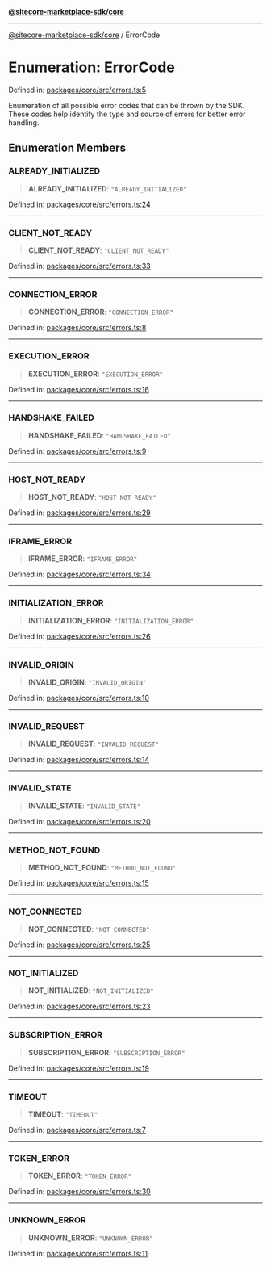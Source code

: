 [**@sitecore-marketplace-sdk/core**](../README.md)

***

[@sitecore-marketplace-sdk/core](../README.md) / ErrorCode

# Enumeration: ErrorCode

Defined in: [packages/core/src/errors.ts:5](https://github.com/Sitecore/sitecore-marketplace-sdk/blob/1f70c0e343ae7c5af199be23e7e4eec043951068/packages/core/src/errors.ts#L5)

Enumeration of all possible error codes that can be thrown by the SDK.
These codes help identify the type and source of errors for better error handling.

## Enumeration Members

### ALREADY\_INITIALIZED

> **ALREADY\_INITIALIZED**: `"ALREADY_INITIALIZED"`

Defined in: [packages/core/src/errors.ts:24](https://github.com/Sitecore/sitecore-marketplace-sdk/blob/1f70c0e343ae7c5af199be23e7e4eec043951068/packages/core/src/errors.ts#L24)

***

### CLIENT\_NOT\_READY

> **CLIENT\_NOT\_READY**: `"CLIENT_NOT_READY"`

Defined in: [packages/core/src/errors.ts:33](https://github.com/Sitecore/sitecore-marketplace-sdk/blob/1f70c0e343ae7c5af199be23e7e4eec043951068/packages/core/src/errors.ts#L33)

***

### CONNECTION\_ERROR

> **CONNECTION\_ERROR**: `"CONNECTION_ERROR"`

Defined in: [packages/core/src/errors.ts:8](https://github.com/Sitecore/sitecore-marketplace-sdk/blob/1f70c0e343ae7c5af199be23e7e4eec043951068/packages/core/src/errors.ts#L8)

***

### EXECUTION\_ERROR

> **EXECUTION\_ERROR**: `"EXECUTION_ERROR"`

Defined in: [packages/core/src/errors.ts:16](https://github.com/Sitecore/sitecore-marketplace-sdk/blob/1f70c0e343ae7c5af199be23e7e4eec043951068/packages/core/src/errors.ts#L16)

***

### HANDSHAKE\_FAILED

> **HANDSHAKE\_FAILED**: `"HANDSHAKE_FAILED"`

Defined in: [packages/core/src/errors.ts:9](https://github.com/Sitecore/sitecore-marketplace-sdk/blob/1f70c0e343ae7c5af199be23e7e4eec043951068/packages/core/src/errors.ts#L9)

***

### HOST\_NOT\_READY

> **HOST\_NOT\_READY**: `"HOST_NOT_READY"`

Defined in: [packages/core/src/errors.ts:29](https://github.com/Sitecore/sitecore-marketplace-sdk/blob/1f70c0e343ae7c5af199be23e7e4eec043951068/packages/core/src/errors.ts#L29)

***

### IFRAME\_ERROR

> **IFRAME\_ERROR**: `"IFRAME_ERROR"`

Defined in: [packages/core/src/errors.ts:34](https://github.com/Sitecore/sitecore-marketplace-sdk/blob/1f70c0e343ae7c5af199be23e7e4eec043951068/packages/core/src/errors.ts#L34)

***

### INITIALIZATION\_ERROR

> **INITIALIZATION\_ERROR**: `"INITIALIZATION_ERROR"`

Defined in: [packages/core/src/errors.ts:26](https://github.com/Sitecore/sitecore-marketplace-sdk/blob/1f70c0e343ae7c5af199be23e7e4eec043951068/packages/core/src/errors.ts#L26)

***

### INVALID\_ORIGIN

> **INVALID\_ORIGIN**: `"INVALID_ORIGIN"`

Defined in: [packages/core/src/errors.ts:10](https://github.com/Sitecore/sitecore-marketplace-sdk/blob/1f70c0e343ae7c5af199be23e7e4eec043951068/packages/core/src/errors.ts#L10)

***

### INVALID\_REQUEST

> **INVALID\_REQUEST**: `"INVALID_REQUEST"`

Defined in: [packages/core/src/errors.ts:14](https://github.com/Sitecore/sitecore-marketplace-sdk/blob/1f70c0e343ae7c5af199be23e7e4eec043951068/packages/core/src/errors.ts#L14)

***

### INVALID\_STATE

> **INVALID\_STATE**: `"INVALID_STATE"`

Defined in: [packages/core/src/errors.ts:20](https://github.com/Sitecore/sitecore-marketplace-sdk/blob/1f70c0e343ae7c5af199be23e7e4eec043951068/packages/core/src/errors.ts#L20)

***

### METHOD\_NOT\_FOUND

> **METHOD\_NOT\_FOUND**: `"METHOD_NOT_FOUND"`

Defined in: [packages/core/src/errors.ts:15](https://github.com/Sitecore/sitecore-marketplace-sdk/blob/1f70c0e343ae7c5af199be23e7e4eec043951068/packages/core/src/errors.ts#L15)

***

### NOT\_CONNECTED

> **NOT\_CONNECTED**: `"NOT_CONNECTED"`

Defined in: [packages/core/src/errors.ts:25](https://github.com/Sitecore/sitecore-marketplace-sdk/blob/1f70c0e343ae7c5af199be23e7e4eec043951068/packages/core/src/errors.ts#L25)

***

### NOT\_INITIALIZED

> **NOT\_INITIALIZED**: `"NOT_INITIALIZED"`

Defined in: [packages/core/src/errors.ts:23](https://github.com/Sitecore/sitecore-marketplace-sdk/blob/1f70c0e343ae7c5af199be23e7e4eec043951068/packages/core/src/errors.ts#L23)

***

### SUBSCRIPTION\_ERROR

> **SUBSCRIPTION\_ERROR**: `"SUBSCRIPTION_ERROR"`

Defined in: [packages/core/src/errors.ts:19](https://github.com/Sitecore/sitecore-marketplace-sdk/blob/1f70c0e343ae7c5af199be23e7e4eec043951068/packages/core/src/errors.ts#L19)

***

### TIMEOUT

> **TIMEOUT**: `"TIMEOUT"`

Defined in: [packages/core/src/errors.ts:7](https://github.com/Sitecore/sitecore-marketplace-sdk/blob/1f70c0e343ae7c5af199be23e7e4eec043951068/packages/core/src/errors.ts#L7)

***

### TOKEN\_ERROR

> **TOKEN\_ERROR**: `"TOKEN_ERROR"`

Defined in: [packages/core/src/errors.ts:30](https://github.com/Sitecore/sitecore-marketplace-sdk/blob/1f70c0e343ae7c5af199be23e7e4eec043951068/packages/core/src/errors.ts#L30)

***

### UNKNOWN\_ERROR

> **UNKNOWN\_ERROR**: `"UNKNOWN_ERROR"`

Defined in: [packages/core/src/errors.ts:11](https://github.com/Sitecore/sitecore-marketplace-sdk/blob/1f70c0e343ae7c5af199be23e7e4eec043951068/packages/core/src/errors.ts#L11)
